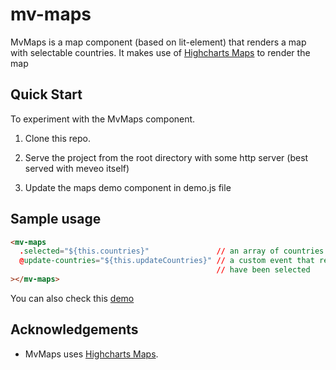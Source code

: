 # mv-maps

MvMaps is a map component (based on lit-element) that renders a map with selectable countries.  It makes use of [Highcharts Maps](https://www.highcharts.com/products/maps/) to render the map

## Quick Start

To experiment with the MvMaps component.

1. Clone this repo.

2. Serve the project from the root directory with some http server (best served with meveo itself)

3. Update the maps demo component in demo.js file

## Sample usage

```html
<mv-maps
  .selected="${this.countries}"               // an array of countries with id and name properties
  @update-countries="${this.updateCountries}" // a custom event that returns a list of countries that 
                                              // have been selected
></mv-maps>
```

You can also check this [demo](https://maps.meveo.org/)

## Acknowledgements

* MvMaps uses [Highcharts Maps](https://www.highcharts.com/products/maps/).